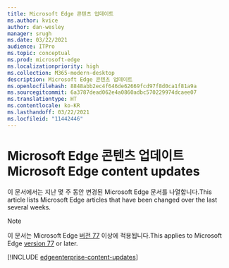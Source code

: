 ```yaml
---
title: Microsoft Edge 콘텐츠 업데이트
ms.author: kvice
author: dan-wesley
manager: srugh
ms.date: 03/22/2021
audience: ITPro
ms.topic: conceptual
ms.prod: microsoft-edge
ms.localizationpriority: high
ms.collection: M365-modern-desktop
description: Microsoft Edge 콘텐츠 업데이트
ms.openlocfilehash: 8848abb2ec4f646de62669fcd97f8d0ca1f81a9a
ms.sourcegitcommit: 6a3787dead062e4a0860adbc570229974dcaee07
ms.translationtype: HT
ms.contentlocale: ko-KR
ms.lasthandoff: 03/22/2021
ms.locfileid: "11442446"
---
```

# <a name="microsoft-edge-content-updates"></a><span data-ttu-id="ca1b9-103">Microsoft Edge 콘텐츠 업데이트</span><span class="sxs-lookup"><span data-stu-id="ca1b9-103">Microsoft Edge content updates</span></span>

<span data-ttu-id="ca1b9-104">이 문서에서는 지난 몇 주 동안 변경된 Microsoft Edge 문서를 나열합니다.</span><span class="sxs-lookup"><span data-stu-id="ca1b9-104">This article lists Microsoft Edge articles that have been changed over the last several weeks.</span></span>


> [!NOTE]
> <span data-ttu-id="ca1b9-105">이 문서는 Microsoft Edge [버전 77](https://support.microsoft.com/help/4027011/microsoft-edge-find-out-which-version-you-have?ocid=MicrosoftStore-EdgeVersion) 이상에 적용됩니다.</span><span class="sxs-lookup"><span data-stu-id="ca1b9-105">This applies to Microsoft Edge [version 77](https://support.microsoft.com/help/4027011/microsoft-edge-find-out-which-version-you-have?ocid=MicrosoftStore-EdgeVersion) or later.</span></span>

[!INCLUDE [edgeenterprise-content-updates](./includes/edgeenterprise-content-updates.md)]
